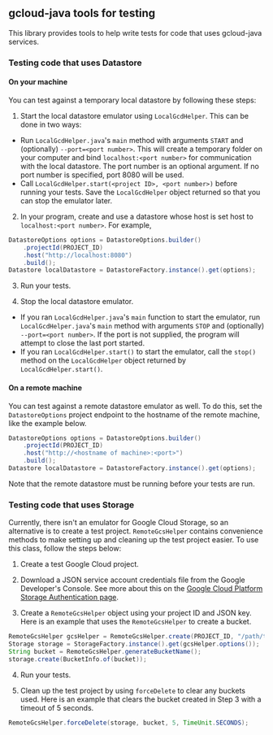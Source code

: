 ## gcloud-java tools for testing

This library provides tools to help write tests for code that uses gcloud-java services.

### Testing code that uses Datastore

#### On your machine

You can test against a temporary local datastore by following these steps:

1. Start the local datastore emulator using `LocalGcdHelper`.  This can be done in two ways:
  - Run `LocalGcdHelper.java`'s `main` method with arguments `START` and (optionally) `--port=<port number>`.  This will create a temporary folder on your computer and bind `localhost:<port number>` for communication with the local datastore.  The port number is an optional argument.  If no port number is specified, port 8080 will be used.
  - Call `LocalGcdHelper.start(<project ID>, <port number>)` before running your tests.  Save the `LocalGcdHelper` object returned so that you can stop the emulator later.

2. In your program, create and use a datastore whose host is set host to `localhost:<port number>`.  For example, 
  ```java
  DatastoreOptions options = DatastoreOptions.builder()
      .projectId(PROJECT_ID)
      .host("http://localhost:8080")
      .build();
  Datastore localDatastore = DatastoreFactory.instance().get(options);
  ```
3. Run your tests.

4. Stop the local datastore emulator.
  - If you ran `LocalGcdHelper.java`'s `main` function to start the emulator, run `LocalGcdHelper.java`'s `main` method with arguments `STOP` and (optionally) `--port=<port number>`.  If the port is not supplied, the program will attempt to close the last port started.
  - If you ran `LocalGcdHelper.start()` to start the emulator, call the `stop()` method on the `LocalGcdHelper` object returned by `LocalGcdHelper.start()`.

#### On a remote machine

You can test against a remote datastore emulator as well.  To do this, set the `DatastoreOptions` project endpoint to the hostname of the remote machine, like the example below.

  ```java
  DatastoreOptions options = DatastoreOptions.builder()
      .projectId(PROJECT_ID)
      .host("http://<hostname of machine>:<port>")
      .build();
  Datastore localDatastore = DatastoreFactory.instance().get(options);
  ```

Note that the remote datastore must be running before your tests are run.

### Testing code that uses Storage

Currently, there isn't an emulator for Google Cloud Storage, so an alternative is to create a test project.  `RemoteGcsHelper` contains convenience methods to make setting up and cleaning up the test project easier.  To use this class, follow the steps below:

1. Create a test Google Cloud project.

2. Download a JSON service account credentials file from the Google Developer's Console.  See more about this on the [Google Cloud Platform Storage Authentication page][cloud-platform-storage-authentication]. 

3. Create a `RemoteGcsHelper` object using your project ID and JSON key.
Here is an example that uses the `RemoteGcsHelper` to create a bucket.
  ```java
  RemoteGcsHelper gcsHelper = RemoteGcsHelper.create(PROJECT_ID, "/path/to/my/JSON/key.json");
  Storage storage = StorageFactory.instance().get(gcsHelper.options());
  String bucket = RemoteGcsHelper.generateBucketName();
  storage.create(BucketInfo.of(bucket));
  ```

4. Run your tests.

5. Clean up the test project by using `forceDelete` to clear any buckets used.
Here is an example that clears the bucket created in Step 3 with a timeout of 5 seconds.
  ```java
  RemoteGcsHelper.forceDelete(storage, bucket, 5, TimeUnit.SECONDS);
  ```


[cloud-platform-storage-authentication]:https://cloud.google.com/storage/docs/authentication?hl=en#service_accounts
